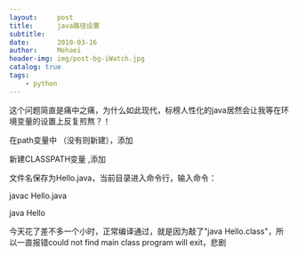 ```yaml
---
layout:     post
title:      java路径设置
subtitle:   
date:       2010-03-16
author:     Mehaei
header-img: img/post-bg-iWatch.jpg
catalog: true
tags:
    - python
---
```

这个问题简直是痛中之痛，为什么如此现代，标榜人性化的java居然会让我等在环境变量的设置上反复煎熬？！

在path变量中 （没有则新建），添加

新建CLASSPATH变量 ,添加

文件名保存为Hello.java，当前目录进入命令行，输入命令：

javac Hello.java

java Hello

今天花了差不多一个小时，正常编译通过，就是因为敲了"java Hello.class"，所以一直报错could not find main class program will exit，悲剧
